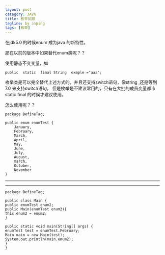 ```yaml
---
layout: post
category: JAVA
title: 枚举回顾
tagline: by anping
tags: [枚举]
---
```



在jdk5.0 的时候enum 成为java 的新特性。

那在以前的版本中如果替代enum类呢？？

使用静态不变变量，如

	public  static  final String  exmple ="aaa";

枚举类是可以完全替代上述方式的，并且还支持switch语句，像string ,还是等到7.0 来支持switch语句。 但是枚举是不建议常用的，只有在大批的成员变量都市static final  的时候才建议使用。

怎么使用呢？？



	package DefineTag;

	public enum enumTest {
		January,
		February,
		March,
		April,
		May,
		June,
		July,
		August,
		march,
		October,
		November
	}


-----------------------------------


-----------------------------------

	package DefineTag;

	public class Main {
	public enumTest enum2;
	public Main(enumTest enum2){
	this.enum2 = enum2;
	}

	public static void main(String[] args) {
	enumTest test = enumTest.February;
	Main main = new Main(test);
	System.out.println(main.enum2);
	}
	}
